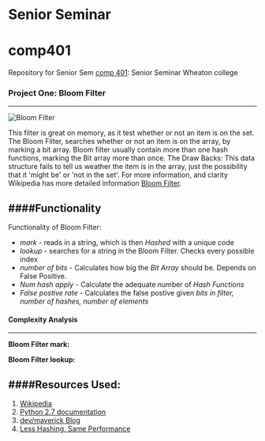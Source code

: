 Senior Seminar
==============
# comp401

Repository for Senior Sem  [comp 401](https://github.com/WheatonWHALE/comp401): Senior Seminar Wheaton college

### Project One: Bloom Filter
-------------------------------

![Bloom Filter](http://img3.douban.com/view/note/large/public/p8006482.jpg)

This filter is great on memory, as it test whether or not an item is on the set. The Bloom Filter, searches whether or not an item is on the array, by marking a bit array. Bloom filter usually contain more than one hash functions, marking the Bit array more than once.
The Draw Backs:  This data structure fails to tell us weather the item is in the array, just the possibility that it 'might be' or 'not in the set'.  For more information, and clarity Wikipedia has more detailed information [Bloom Filter](http://en.wikipedia.org/wiki/Bloom_filter). 

####Functionality
---------------------
Functionality of Bloom Filter:
* *mark* - reads in a string, which is then _Hashed_ with a unique code
* *lookup* - searches for a string in the Bloom Filter. Checks every possible index
* *number of bits* - Calculates how big the _Bit Array_ should be. Depends on False Positive.
* *Num hash apply* - Calculate the adequate number of _Hash Functions_
* *False postive rate* - Calculates the false postive given _bits in filter, number of hashes, number of elements_


#### Complexity Analysis
--------------------------
**Bloom Filter mark:**
	

**Bloom Filter lookup:**




####Resources Used:
-----------------------

1. [Wikipedia](http://en.wikipedia.org/wiki/Bloom_filter)
2. [Python 2.7 documentation](https://docs.python.org/2.7/)
3. [dev/maverick Blog](http://ilyasterin.com/blog/2010/02/implementing-bloom-filter-with-a-murmur-hash-function.html)
4. [Less Hashing, Same Performance](http://www.eecs.harvard.edu/~michaelm/postscripts/rsa2008.pdf)










